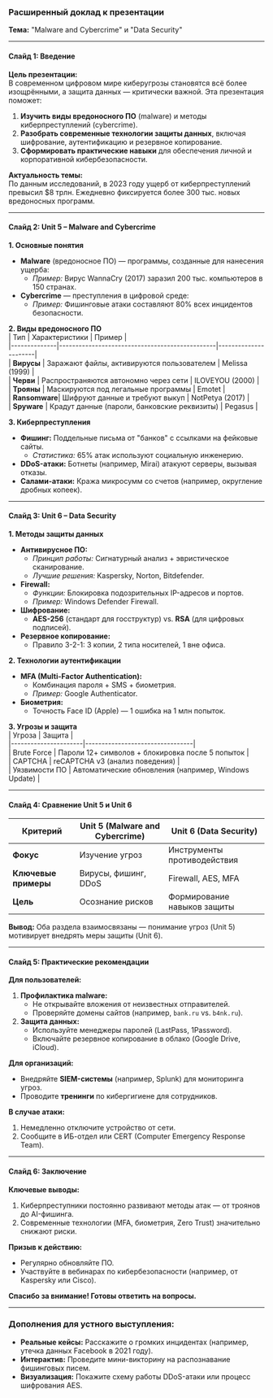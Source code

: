 ### Расширенный доклад к презентации  
**Тема:** "Malware and Cybercrime" и "Data Security"  

---

#### Слайд 1: Введение  
**Цель презентации:**  
В современном цифровом мире киберугрозы становятся всё более изощрёнными, а защита данных — критически важной. Эта презентация поможет:  
1. **Изучить виды вредоносного ПО** (malware) и методы киберпреступлений (cybercrime).  
2. **Разобрать современные технологии защиты данных**, включая шифрование, аутентификацию и резервное копирование.  
3. **Сформировать практические навыки** для обеспечения личной и корпоративной кибербезопасности.  

**Актуальность темы:**  
По данным исследований, в 2023 году ущерб от киберпреступлений превысил $8 трлн. Ежедневно фиксируется более 300 тыс. новых вредоносных программ.  

---

#### Слайд 2: Unit 5 – Malware and Cybercrime  
**1. Основные понятия**  
- **Malware** (вредоносное ПО) — программы, созданные для нанесения ущерба:  
  - *Пример:* Вирус WannaCry (2017) заразил 200 тыс. компьютеров в 150 странах.  
- **Cybercrime** — преступления в цифровой среде:  
  - *Пример:* Фишинговые атаки составляют 80% всех инцидентов безопасности.  

**2. Виды вредоносного ПО**  
| Тип          | Характеристики                                  | Пример               |  
|--------------|------------------------------------------------|----------------------|  
| **Вирусы**   | Заражают файлы, активируются пользователем     | Melissa (1999)       |  
| **Черви**    | Распространяются автономно через сети          | ILOVEYOU (2000)      |  
| **Трояны**   | Маскируются под легальные программы            | Emotet               |  
| **Ransomware**| Шифруют данные и требуют выкуп                 | NotPetya (2017)      |  
| **Spyware**  | Крадут данные (пароли, банковские реквизиты)   | Pegasus              |  

**3. Киберпреступления**  
- **Фишинг:** Поддельные письма от "банков" с ссылками на фейковые сайты.  
  - *Статистика:* 65% атак используют социальную инженерию.  
- **DDoS-атаки:** Ботнеты (например, Mirai) атакуют серверы, вызывая отказы.  
- **Салами-атаки:** Кража микросумм со счетов (например, округление дробных копеек).  

---

#### Слайд 3: Unit 6 – Data Security  
**1. Методы защиты данных**  
- **Антивирусное ПО:**  
  - *Принцип работы:* Сигнатурный анализ + эвристическое сканирование.  
  - *Лучшие решения:* Kaspersky, Norton, Bitdefender.  
- **Firewall:**  
  - *Функции:* Блокировка подозрительных IP-адресов и портов.  
  - *Пример:* Windows Defender Firewall.  
- **Шифрование:**  
  - **AES-256** (стандарт для госструктур) vs. **RSA** (для цифровых подписей).  
- **Резервное копирование:**  
  - Правило 3-2-1: 3 копии, 2 типа носителей, 1 вне офиса.  

**2. Технологии аутентификации**  
- **MFA (Multi-Factor Authentication):**  
  - Комбинация пароля + SMS + биометрия.  
  - *Пример:* Google Authenticator.  
- **Биометрия:**  
  - Точность Face ID (Apple) — 1 ошибка на 1 млн попыток.  

**3. Угрозы и защита**  
| Угроза               | Защита                          |  
|----------------------|---------------------------------|  
| Brute Force          | Пароли 12+ символов + блокировка после 5 попыток |  
| CAPTCHA              | reCAPTCHA v3 (анализ поведения) |  
| Уязвимости ПО        | Автоматические обновления (например, Windows Update) |  

---

#### Слайд 4: Сравнение Unit 5 и Unit 6  
| Критерий             | Unit 5 (Malware and Cybercrime)       | Unit 6 (Data Security)           |  
|----------------------|---------------------------------------|----------------------------------|  
| **Фокус**            | Изучение угроз                        | Инструменты противодействия      |  
| **Ключевые примеры** | Вирусы, фишинг, DDoS                  | Firewall, AES, MFA               |  
| **Цель**            | Осознание рисков                      | Формирование навыков защиты      |  

**Вывод:** Оба раздела взаимосвязаны — понимание угроз (Unit 5) мотивирует внедрять меры защиты (Unit 6).  

---

#### Слайд 5: Практические рекомендации  
**Для пользователей:**  
1. **Профилактика malware:**  
   - Не открывайте вложения от неизвестных отправителей.  
   - Проверяйте домены сайтов (например, `bank.ru` vs. `b4nk.ru`).  
2. **Защита данных:**  
   - Используйте менеджеры паролей (LastPass, 1Password).  
   - Включайте резервное копирование в облако (Google Drive, iCloud).  

**Для организаций:**  
- Внедряйте **SIEM-системы** (например, Splunk) для мониторинга угроз.  
- Проводите **тренинги** по кибергигиене для сотрудников.  

**В случае атаки:**  
1. Немедленно отключите устройство от сети.  
2. Сообщите в ИБ-отдел или CERT (Computer Emergency Response Team).  

---

#### Слайд 6: Заключение  
**Ключевые выводы:**  
1. Киберпреступники постоянно развивают методы атак — от троянов до AI-фишинга.  
2. Современные технологии (MFA, биометрия, Zero Trust) значительно снижают риски.  

**Призыв к действию:**  
- Регулярно обновляйте ПО.  
- Участвуйте в вебинарах по кибербезопасности (например, от Kaspersky или Cisco).  

**Спасибо за внимание! Готовы ответить на вопросы.**  

--- 

### Дополнения для устного выступления:  
- **Реальные кейсы:** Расскажите о громких инцидентах (например, утечка данных Facebook в 2021 году).  
- **Интерактив:** Проведите мини-викторину на распознавание фишинговых писем.  
- **Визуализация:** Покажите схему работы DDoS-атаки или процесс шифрования AES.
